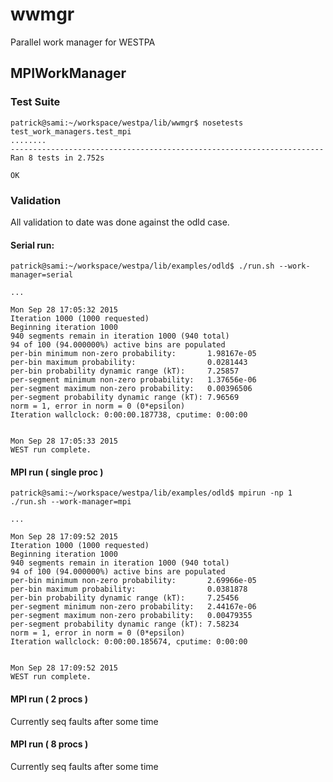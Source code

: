 # wwmgr
Parallel work manager for WESTPA

## MPIWorkManager

### Test Suite
```
patrick@sami:~/workspace/westpa/lib/wwmgr$ nosetests test_work_managers.test_mpi
........
----------------------------------------------------------------------
Ran 8 tests in 2.752s

OK
```

### Validation
All validation to date was done against the odld case.

#### Serial run:
```
patrick@sami:~/workspace/westpa/lib/examples/odld$ ./run.sh --work-manager=serial

...

Mon Sep 28 17:05:32 2015
Iteration 1000 (1000 requested)
Beginning iteration 1000
940 segments remain in iteration 1000 (940 total)
94 of 100 (94.000000%) active bins are populated
per-bin minimum non-zero probability:       1.98167e-05
per-bin maximum probability:                0.0281443
per-bin probability dynamic range (kT):     7.25857
per-segment minimum non-zero probability:   1.37656e-06
per-segment maximum non-zero probability:   0.00396506
per-segment probability dynamic range (kT): 7.96569
norm = 1, error in norm = 0 (0*epsilon)
Iteration wallclock: 0:00:00.187738, cputime: 0:00:00


Mon Sep 28 17:05:33 2015
WEST run complete.
```

#### MPI run ( single proc )
```
patrick@sami:~/workspace/westpa/lib/examples/odld$ mpirun -np 1 ./run.sh --work-manager=mpi

...

Mon Sep 28 17:09:52 2015
Iteration 1000 (1000 requested)
Beginning iteration 1000
940 segments remain in iteration 1000 (940 total)
94 of 100 (94.000000%) active bins are populated
per-bin minimum non-zero probability:       2.69966e-05
per-bin maximum probability:                0.0381878
per-bin probability dynamic range (kT):     7.25456
per-segment minimum non-zero probability:   2.44167e-06
per-segment maximum non-zero probability:   0.00479355
per-segment probability dynamic range (kT): 7.58234
norm = 1, error in norm = 0 (0*epsilon)
Iteration wallclock: 0:00:00.185674, cputime: 0:00:00


Mon Sep 28 17:09:52 2015
WEST run complete.
```

#### MPI run ( 2 procs )
Currently seq faults after some time

#### MPI run ( 8 procs )
Currently seq faults after some time
